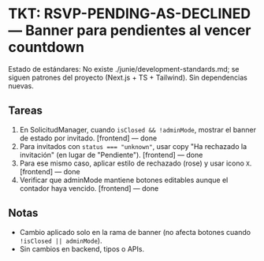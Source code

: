 # TKT: RSVP-PENDING-AS-DECLINED — Banner para pendientes al vencer countdown

Estado de estándares: No existe ./junie/development-standards.md; se siguen patrones del proyecto (Next.js + TS + Tailwind). Sin dependencias nuevas.

## Tareas
1. En SolicitudManager, cuando `isClosed && !adminMode`, mostrar el banner de estado por invitado. [frontend] — done
2. Para invitados con `status === "unknown"`, usar copy "Ha rechazado la invitación" (en lugar de "Pendiente"). [frontend] — done
3. Para ese mismo caso, aplicar estilo de rechazado (rose) y usar icono `X`. [frontend] — done
4. Verificar que adminMode mantiene botones editables aunque el contador haya vencido. [frontend] — done

## Notas
- Cambio aplicado solo en la rama de banner (no afecta botones cuando `!isClosed || adminMode`).
- Sin cambios en backend, tipos o APIs.
